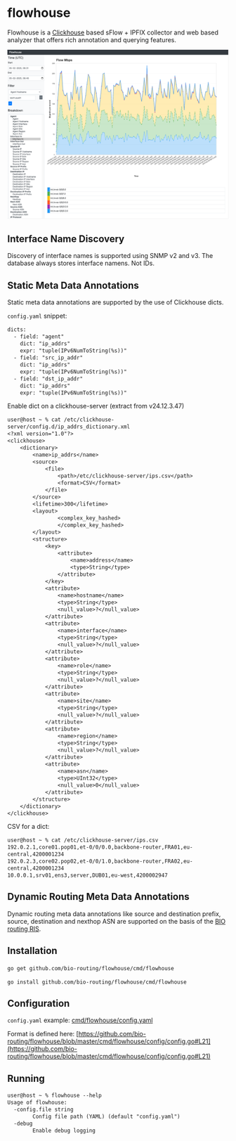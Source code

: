 # flowhouse

Flowhouse is a [Clickhouse](https://clickhouse.tech/) based sFlow + IPFIX collector and web based analyzer that offers rich annotation and querying features.

![web ui flowhouse](assets/flowhouse_ui.png)

## Interface Name Discovery

Discovery of interface names is supported using SNMP v2 and v3. The database always stores interface namens. Not IDs.

## Static Meta Data Annotations

Static meta data annotations are supported by the use of Clickhouse dicts.

`config.yaml` snippet:
```
dicts:
  - field: "agent"
    dict: "ip_addrs"
    expr: "tuple(IPv6NumToString(%s))"
  - field: "src_ip_addr"
    dict: "ip_addrs"
    expr: "tuple(IPv6NumToString(%s))"
  - field: "dst_ip_addr"
    dict: "ip_addrs"
    expr: "tuple(IPv6NumToString(%s))"
```

Enable dict on a clickhouse-server (extract from v24.12.3.47)
```
user@host ~ % cat /etc/clickhouse-server/config.d/ip_addrs_dictionary.xml 
<?xml version="1.0"?>
<clickhouse>
    <dictionary>
        <name>ip_addrs</name>
        <source>
            <file>
                <path>/etc/clickhouse-server/ips.csv</path>
                <format>CSV</format>
            </file>
        </source>
        <lifetime>300</lifetime>
        <layout>
                <complex_key_hashed>
                </complex_key_hashed>
        </layout>
        <structure>
            <key>
                <attribute>
                    <name>address</name>
                    <type>String</type>
                </attribute>
            </key>
            <attribute>
                <name>hostname</name>
                <type>String</type>
                <null_value>?</null_value>
            </attribute>
            <attribute>
                <name>interface</name>
                <type>String</type>
                <null_value>?</null_value>
            </attribute>
            <attribute>
                <name>role</name>
                <type>String</type>
                <null_value>?</null_value>
            </attribute>
            <attribute>
                <name>site</name>
                <type>String</type>
                <null_value>?</null_value>
            </attribute>
            <attribute>
                <name>region</name>
                <type>String</type>
                <null_value>?</null_value>
            </attribute>
            <attribute>
                <name>asn</name>
                <type>UInt32</type>
                <null_value>0</null_value>
            </attribute>
        </structure>
    </dictionary>
</clickhouse>
```

CSV for a dict:
```
user@host ~ % cat /etc/clickhouse-server/ips.csv
192.0.2.1,core01.pop01,et-0/0/0.0,backbone-router,FRA01,eu-central,4200001234
192.0.2.3,core02.pop02,et-0/0/1.0,backbone-router,FRA02,eu-central,4200001234
10.0.0.1,srv01,ens3,server,DUB01,eu-west,4200002947
```


## Dynamic Routing Meta Data Annotations

Dynamic routing meta data annotations like source and destination prefix, source, destination and nexthop ASN are supported
on the basis of the [BIO routing RIS](https://github.com/bio-routing/bio-rd/tree/master/cmd/ris).

## Installation
```go get github.com/bio-routing/flowhouse/cmd/flowhouse```

```go install github.com/bio-routing/flowhouse/cmd/flowhouse```

## Configuration

`config.yaml` example: [cmd/flowhouse/config.yaml](https://github.com/bio-routing/flowhouse/blob/master/cmd/flowhouse/config.yaml)


Format is defined here: [https://github.com/bio-routing/flowhouse/blob/master/cmd/flowhouse/config/config.go#L21](https://github.com/bio-routing/flowhouse/blob/master/cmd/flowhouse/config/config.go#L21)

## Running
```
user@host ~ % flowhouse --help
Usage of flowhouse:
  -config.file string
        Config file path (YAML) (default "config.yaml")
  -debug
        Enable debug logging
```
